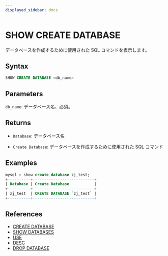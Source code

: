 ```yaml
---
displayed_sidebar: docs
---
```


# SHOW CREATE DATABASE

データベースを作成するために使用された SQL コマンドを表示します。

## Syntax

```sql
SHOW CREATE DATABASE <db_name>
```

## Parameters

`db_name`: データベース名、必須。

## Returns

- `Database`: データベース名

- `Create Database`: データベースを作成するために使用された SQL コマンド

## Examples

```sql
mysql > show create database zj_test;
+----------+---------------------------+
| Database | Create Database           |
+----------+---------------------------+
| zj_test  | CREATE DATABASE `zj_test` |
+----------+---------------------------+
```

## References

- [CREATE DATABASE](CREATE_DATABASE.md)
- [SHOW DATABASES](SHOW_DATABASES.md)
- [USE](USE.md)
- [DESC](../table_bucket_part_index/DESCRIBE.md)
- [DROP DATABASE](DROP_DATABASE.md)